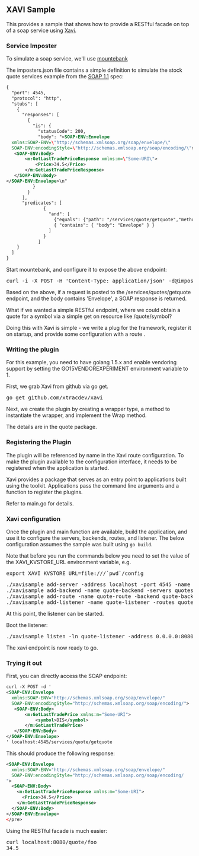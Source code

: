 ## XAVI Sample

This provides a sample that shows how to provide a RESTful facade on top
of a soap service using [Xavi](https://github.com/xtracdev/xavi).

### Service Imposter

To simulate a soap service, we'll use [mountebank](http://www.mbtest.org/)

The imposters.json file contains a simple definition to simulate the stock
quote services example from the [SOAP 1.1](http://www.w3.org/TR/2000/NOTE-SOAP-20000508/) spec:

```xml
{
  "port": 4545,
  "protocol": "http",
  "stubs": [
    {
      "responses": [
        {
          "is": {
            "statusCode": 200,
            "body": "<SOAP-ENV:Envelope
  xmlns:SOAP-ENV=\"http://schemas.xmlsoap.org/soap/envelope/\"
  SOAP-ENV:encodingStyle=\"http://schemas.xmlsoap.org/soap/encoding/\">
   <SOAP-ENV:Body>
       <m:GetLastTradePriceResponse xmlns:m=\"Some-URI\">
           <Price>34.5</Price>
       </m:GetLastTradePriceResponse>
   </SOAP-ENV:Body>
</SOAP-ENV:Envelope>\n"
          }
        }
      ],
      "predicates": [
              {
                "and": [
                  {"equals": {"path": "/services/quote/getquote","method": "POST"}},
                  { "contains": { "body": "Envelope" } }
                ]
              }
            ]
    }
  ]
}
```

Start mountebank, and configure it to expose the above endpoint:

<pre>
curl -i -X POST -H 'Content-Type: application/json' -d@imposter.json http://127.0.0.1:2525/imposters
</pre>

Based on the above, if a request is posted to the /services/quotes/getquote endpoint,
and the body contains 'Envelope', a SOAP response is returned.

What if we wanted a simple RESTful endpoint, where we could obtain a quote
for a symbol via a simple get on resource like /quote/symbol?

Doing this with Xavi is simple - we write a plug for the framework, register
it on startup, and provide some configuration with a route .

### Writing the plugin

For this example, you need to have golang 1.5.x and enable vendoring support
by setting the GO15VENDOREXPERIMENT environment variable to 1.

First, we grab Xavi from github via go get.

<pre>
go get github.com/xtracdev/xavi
</pre>

Next, we create the plugin by creating a wrapper type, a method to instantiate the wrapper, and
implement the Wrap method.  

The details are in the quote package.

### Registering the Plugin

The plugin will be referenced by name in the Xavi route configuration. To make
the plugin available to the configuration interface, it needs to be
registered when the application is started.

Xavi provides a package that serves as an entry point to applications built using
the toolkit. Applications pass the command line arguments and a function to
register the plugins.

Refer to main.go for details.

### Xavi configuration

Once the plugin and main function are available, build the application, and
use it to configure the servers, backends, routes, and listener. The below
configuration assumes the sample was built using `go build`.

Note that before you run the commands below you need to set the
value of the XAVI_KVSTORE_URL environment variable, e.g.

<pre>
export XAVI_KVSTORE_URL=file:///`pwd`/config
</pre>

<pre>
./xavisample add-server -address localhost -port 4545 -name quotesvr1
./xavisample add-backend -name quote-backend -servers quotesvr1
./xavisample add-route -name quote-route -backend quote-backend -base-uri /quote/ -plugins Quote
./xavisample add-listener -name quote-listener -routes quote-route
</pre>

At this point, the listener can be started.

Boot the listener:

<pre>
./xavisample listen -ln quote-listener -address 0.0.0.0:8080
</pre>

The xavi endpoint is now ready to go.

### Trying it out

First, you can directly access the SOAP endpoint:


```xml
curl -X POST -d '
<SOAP-ENV:Envelope
  xmlns:SOAP-ENV="http://schemas.xmlsoap.org/soap/envelope/"
  SOAP-ENV:encodingStyle="http://schemas.xmlsoap.org/soap/encoding/">
   <SOAP-ENV:Body>
       <m:GetLastTradePrice xmlns:m="Some-URI">
           <symbol>DIS</symbol>
       </m:GetLastTradePrice>
   </SOAP-ENV:Body>
</SOAP-ENV:Envelope>
' localhost:4545/services/quote/getquote
```

This should produce the following response:

```xml
<SOAP-ENV:Envelope  
  xmlns:SOAP-ENV="http://schemas.xmlsoap.org/soap/envelope/"  
  SOAP-ENV:encodingStyle="http://schemas.xmlsoap.org/soap/encoding/
">   
  <SOAP-ENV:Body>
    <m:GetLastTradePriceResponse xmlns:m="Some-URI">           
      <Price>34.5</Price>
    </m:GetLastTradePriceResponse>   
  </SOAP-ENV:Body>
</SOAP-ENV:Envelope>
</pre>
```

Using the RESTful facade is much easier:

<pre>
curl localhost:8080/quote/foo
34.5
</pre>
